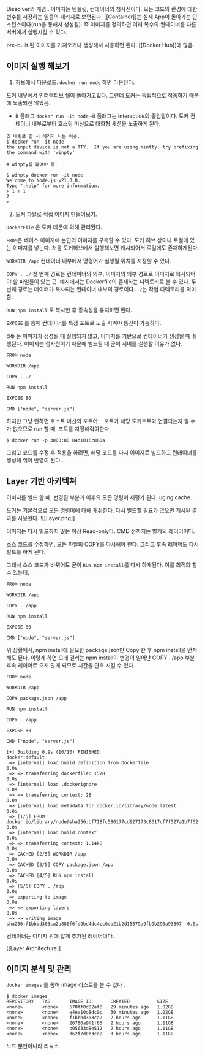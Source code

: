
Dissolver의 개념.. 
이미지는 템플릿, 컨테이너의 청사진이다. 모든 코드와 환경에 대한 변수를 저장하는 일종의 패키지로 보면된다. 
[[Container]]는 실제 App이 돌아가는 인스턴스이다(run을 통해서 생성됨). 즉 이미지를 정의하면 여러 복수의 컨테이너를 다른 서버에서 실행시킬 수 있다. 

pre-built 된 이미지를 가져오거나 생성해서 사용하면 된다. 
[[Docker Hub]]에 많음. 

## 이미지 실행 해보기

1. 허브에서 다운로드. 
`docker run node` 하면 다운된다. 

도커 내부에서 인터렉티브 쉘이 돌아가고있다. 그런데 도커는 독립적으로 작동하기 때문에 노출되진 않았음. 

-  it 플래그
`docker run -it node` -it 플래그는 interactice의 줄임말이다.  도커 컨테이너 내부로부터 호스팅 머신으로 대화형 세션을 노출하게 된다. 


```
깃 배쉬로 할 시 에러가 나는 이슈.
$ docker run -it node
the input device is not a TTY.  If you are using mintty, try prefixing the command with 'winpty'

# winpty를 붙여야 함. 

$ winpty docker run -it node
Welcome to Node.js v21.0.0.
Type ".help" for more information.
> 1 + 1
2
>

```

2. 도커 파일로 직접 이미지 만들어보기.

`DockerFile` 은 도커 데몬에 의해 관리된다. 

`FROM`은 베이스 이미지에 본인의 이미지를 구축할 수 있다. 도커 허브 상이나 로컬에 있는 이미지를 넣는다.
처음 도커허브에서 실행해보면 캐시되어서 로컬에도 존재하게된다. 

`WORKDIR /app` 컨테이너 내부에서 명령어가 실행될 위치를 지정할 수 있다.

`COPY . ./` 
첫 번째 경로는 컨테이너의 외부, 이미지의 외부 경로로 이미지로 복사되어야 할 파일들이 있는 곳. 
예시에서는 Dockerfile이 존재하는 디렉토리로 볼 수 있다. 
두 번째 경로는 데이터가 복사되는 컨테이너 내부의 경로이다.  `./`는 작업 디렉토리를 의미함. 

`RUN npm install` 로 복사한 후 종속성을 유지하면 된다. 

`EXPOSE` 를 통해 컨테이너를 특정 포트로 노출 시켜야 통신이 가능하다.

`CMD` 는 이미지가 생성될 때 실행되지 않고, 이미지를 기반으로 컨테이너가 생성될 때 실행된다. 이미지는 청사진이기 때문에 빌드될 때 굳이 서버를 실행할 이유가 없다. 
```
FROM node

WORKDIR /app  

COPY . ./

RUN npm install

EXPOSE 80

CMD ["node", "server.js"]
```


하지만 그냥 런하면 호스트 머신의 포트어느 포트가 해당 도커포트와 연결되는지 알 수가 없으므로 run 할 때, 포트를 지정해줘야한다. 

`$ docker run -p 3000:80 84d1016c860a`


그리고 코드를 수정 후 적용을 하려면, 해당 코드를 다시 이미지로 빌드하고 컨테이너를 생성해 줘야 반영이 된다 .


## Layer 기반 아키텍쳐

이미지를 빌드 할 때, 변경된 부분과 이후의 모든 명령이 재평가 된다. 
uging cache.

도커는 기본적으로 모든 명령어에 대해 캐쉬한다. 다시 빌드할 필요가 없으면 캐시된 결과를 사용한다. 
![[Layer.png]]

이미지는 다시 빌드하지 않는 이상 Read-only다. 
CMD 전까지는 별개의 레이어이다. 

소스 코드를 수정하면, 모든 파일의 COPY를 다시해야 한다. 그리고 후속 레이어도 다시 빌드를 하게 된다. 

그래서 소스 코드가 바뀌어도  굳이
`RUN npm install`를 다시 하게된다. 이를 최적화 할 수 있는데, 

```
FROM node

WORKDIR /app

COPY . /app

RUN npm install

EXPOSE 80

CMD ["node", "server.js"]
```
위 상황에서, npm install에 필요한 package.json만 Copy 한 후 npm install을 먼저 해도 된다. 이렇게 하면 오래 걸리는 npm install이 변경이 일어난 COPY . /app 부분 후속 레이어로 오지 않게 되므로 시간을 단축 시킬 수 있다.
```
FROM node

WORKDIR /app

COPY package.json /app

RUN npm install

COPY . /app

EXPOSE 80

CMD ["node", "server.js"]
```


```
[+] Building 0.9s (10/10) FINISHED                                           docker:default
 => [internal] load build definition from Dockerfile                                   0.0s
 => => transferring dockerfile: 152B                                                   0.0s 
 => [internal] load .dockerignore                                                      0.0s 
 => => transferring context: 2B                                                        0.0s 
 => [internal] load metadata for docker.io/library/node:latest                         0.8s 
 => [1/5] FROM docker.io/library/node@sha256:bf718fc580177cd927173c8617cf7f527a1b7f62  0.0s
 => [internal] load build context                                                      0.0s 
 => => transferring context: 1.14kB                                                    0.0s 
 => CACHED [2/5] WORKDIR /app                                                          0.0s 
 => CACHED [3/5] COPY package.json /app                                                0.0s 
 => CACHED [4/5] RUN npm install                                                       0.0s 
 => [5/5] COPY . /app                                                                  0.0s 
 => exporting to image                                                                 0.0s 
 => => exporting layers                                                                0.0s 
 => => writing image sha256:f1bbbd303ca2a880f6fd9bd4dc4cc0db21b2d15879a9fb9b290a93397  0.0s
```

컨테이너는 이미지 위에 얇게 추가된 레이어이다. 


[[Layer Architecture]]



## 이미지 분석 및 관리

`docker images` 를 통해 image 리스트를 볼 수 있다 .

```
$ docker images
REPOSITORY   TAG       IMAGE ID       CREATED          SIZE
<none>       <none>    570ff0d02af0   29 minutes ago   1.02GB
<none>       <none>    e4ea10d8dc9c   30 minutes ago   1.02GB
<none>       <none>    f1bbbd303ca2   2 hours ago      1.11GB
<none>       <none>    26780a9f1f65   2 hours ago      1.11GB
<none>       <none>    b05633d8e512   2 hours ago      1.11GB
<none>       <none>    d62f7d0b3cd2   3 hours ago      1.11GB
```

노드 뿐만아니라 리눅스 